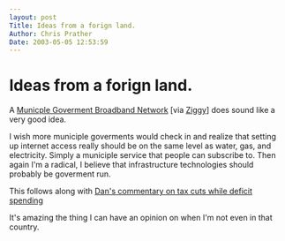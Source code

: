 ```yaml
---
layout: post
Title: Ideas from a forign land.  
Author: Chris Prather
Date: 2003-05-05 12:53:59
---
```


# Ideas from a forign land.
A <a title="Windley's Enterprise Computing Weblog" href="http://www.windley.com/2003/05/01.html#a595">Municple Goverment Broadband Network</a> [via <a href="http://use.perl.org/~ziggy/journal/11985">Ziggy</a>]  does sound like a very good idea.

I wish more municiple goverments would check in and realize that setting up internet access really should be on the same level as water, gas, and electricity. Simply a municiple service that people can subscribe to. Then again I'm a radical, I believe that infrastructure technologies should probably be goverment run.

This follows along with <a href="http://www.sidhe.org/~dan/blog/archives/000180.html">Dan's commentary on tax cuts while deficit spending</a>

It's amazing the thing I can have an opinion on when I'm not even in that country.



